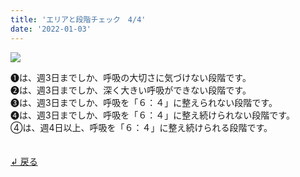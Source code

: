 ```yaml
---
title: 'エリアと段階チェック　4/4'
date: '2022-01-03'
---
```

![](/images/a_05.jpg)

➊は、週3日までしか、呼吸の大切さに気づけない段階です。  
➋は、週3日までしか、深く大きい呼吸ができない段階です。  
➌は、週3日までしか、呼吸を「６：４」に整えられない段階です。  
➍は、週3日までしか、呼吸を「６：４」に整え続けられない段階です。  
④は、週4日以上、呼吸を「６：４」に整え続けられる段階です。  

　  
[ ↲ 戻る ](/posts/00)
